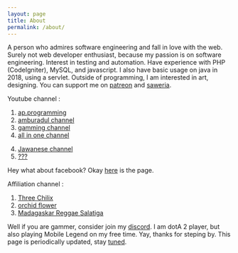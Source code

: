 ```yaml
---
layout: page
title: About
permalink: /about/
---
```


A person who admires software engineering and fall in love with the web.
Surely not web developer enthusiast, because my passion is on software engineering. Interest in testing and automation.
Have experience with PHP (CodeIgniter), MySQL, and javascript.
I also have basic usage on java in 2018, using a servlet.
Outside of programming, I am interested in art, designing.
You can support me on [patreon](https://www.patreon.com/basukarna) and [saweria](https://saweria.co/narayana).


Youtube channel :
  1.  [ap.programming](https://www.youtube.com/channel/UCjoSZoattZuCd8UxayJqUow?sub_confirmation=1)
  2.  [amburadul channel](https://www.youtube.com/channel/UCS4CNvE8zUHzd1FHk6MZnOA?sub_confirmation=1)
  3.  [gamming channel](https://www.youtube.com/channel/UCaOLzRcWNqAYnKjUuCZEq5g?sub_confirmation=1)
  3.  [all in one channel](http://www.youtube.com/channel/UCfvKiZeqn2edY3JMwjsxdaQ?sub_confirmation=1)
  <!-- one which connected to patreon -->
  4.  [Jawanese channel](https://www.youtube.com/channel/UCPg4q8PRW0VvIjeGX4I8VDg?sub_confirmation=1)
  4.  [???](https://www.youtube.com/channel/UCxJHFqdJW18E0r6_BR7ykwg?sub_confirmation=1)

Hey what about facebook? Okay [here](https://www.facebook.com/IamProgrammerWhoEnjoyMyLife/) is the page.

Affiliation channel :
  1. [Three Chilix](https://www.youtube.com/channel/UCW-jT3JFpaAzrbhbXsdxs6Q?sub_confirmation=1)
  2. [orchid flower](https://www.youtube.com/channel/UCeeyKn0trrT8RhL8LuQJwyQ?sub_confirmation=1)
  2. [Madagaskar Reggae Salatiga](https://youtube.com/channel/UCZjwnERlpTnZqj4CMW3dI-Q?sub_confirmation=1)

<!--- you have 2 server, only expose 1 pub server! -->
Well if you are gammer, consider join my [discord](https://discord.gg/UBwNx99BFU). I am dotA 2 player, but also playing Mobile Legend on my free time. Yay, thanks for steping by.
This page is periodically updated, stay [tuned](https://linktr.ee/sukrosono).

<div id="twitch-embed"></div>
  <script src="https://embed.twitch.tv/embed/v1.js"></script>
  <!-- Create a Twitch.Embed object that will render within the "twitch-embed" element -->
  <script type="text/javascript">
    new Twitch.Embed("twitch-embed", {
      width: 854,
      height: 480,
      channel: "enter_rebel",
      // Only needed if this page is going to be embedded on other websites
      parent: ["sukrosono.github.io"]
    });
  </script>
